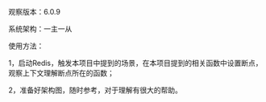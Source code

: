 观察版本：6.0.9

系统架构：一主一从


使用方法：

1，启动Redis，触发本项目中提到的场景，在本项目提到的相关函数中设置断点，观察上下文理解断点所在的函数；

2，准备好架构图，随时参考，对于理解有很大的帮助。


